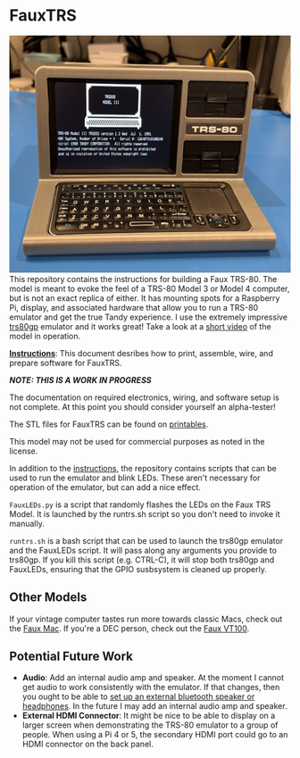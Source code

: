 # FauxTRS

![image](images/Actual/Front_1.jpeg)
This repository contains the instructions for building a Faux TRS-80. The model is meant to evoke the feel of a TRS-80 Model 3 or Model 4 computer, but is not an exact replica of either. It has mounting spots for a Raspberry Pi, display, and associated hardware that allow you to run a TRS-80 emulator and get the true Tandy experience. I use the extremely impressive [trs80gp](http://48k.ca/trs80gp.html) emulator and it works great! Take a look at a [short video](https://www.youtube.com/watch?v=sNZiHpACEHM) of the model in operation.

**[Instructions](Instructions.md)**: This document desribes how to print, assemble, wire, and prepare software for FauxTRS.

***NOTE: THIS IS A WORK IN PROGRESS***

The documentation on required electronics, wiring, and software setup is not complete. At this point you should consider yourself an alpha-tester!

The STL files for FauxTRS can be found on [printables](https://www.printables.com/model/936293-trs-80-inspired-40-scale-model-raspberry-pi-based).

This model may not be used for commercial purposes as noted in the license.

In addition to the [instructions](Instructions.md), the repository contains scripts that can be used to run the emulator and blink LEDs. These aren't necessary for operation of the emulator, but can add a nice effect.

`FauxLEDs.py` is a script that randomly flashes the LEDs on the Faux TRS Model. It is launched by the runtrs.sh script so you don't need to invoke it manually.

`runtrs.sh` is a bash script that can be used to launch the trs80gp emulator and the FauxLEDs script. It will pass along any arguments you provide to trs80gp. If you kill this script (e.g. CTRL-C), it will stop both trs80gp and FauxLEDs, ensuring that the GPIO susbsystem is cleaned up properly.

## Other Models

If your vintage computer tastes run more towards classic Macs, check out the [Faux Mac](https://github.com/jpasqua/FauxMac). If you're a DEC person, check out the [Faux VT100](https://github.com/jpasqua/FauxVT).


## Potential Future Work

* **Audio**: Add an internal audio amp and speaker. At the moment I cannot get audio to work consistently with the emulator. If that changes, then you ought to be able to [set up an external bluetooth speaker or headphones](https://www.okdo.com/project/set-up-a-bluetooth-speaker-with-a-raspberry-pi/). In the future I may add an internal audio amp and speaker.
* **External HDMI Connector**: It might be nice to be able to display on a larger screen when demonstrating the TRS-80 emulator to a group of people. When using a Pi 4 or 5, the secondary HDMI port could go to an HDMI connector on the back panel.
